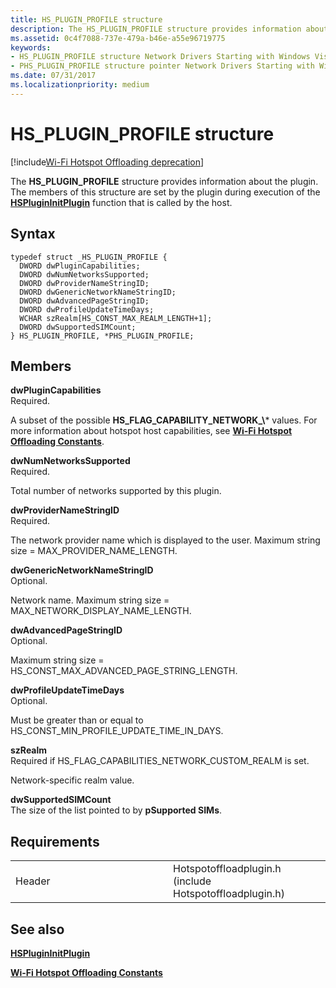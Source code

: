 ```yaml
---
title: HS_PLUGIN_PROFILE structure
description: The HS_PLUGIN_PROFILE structure provides information about the plugin. The members of this structure are set by the plugin during execution of the HSPluginInitPlugin function that is called by the host.
ms.assetid: 0c4f7088-737e-479a-b46e-a55e96719775
keywords: 
- HS_PLUGIN_PROFILE structure Network Drivers Starting with Windows Vista
- PHS_PLUGIN_PROFILE structure pointer Network Drivers Starting with Windows Vista
ms.date: 07/31/2017
ms.localizationpriority: medium
---
```


# HS\_PLUGIN\_PROFILE structure

[!include[Wi-Fi Hotspot Offloading deprecation](../includes/wi-fi-hotspot-offloading-deprecation.md)]


The **HS\_PLUGIN\_PROFILE** structure provides information about the plugin. The members of this structure are set by the plugin during execution of the [**HSPluginInitPlugin**](hsplugininitplugin.md) function that is called by the host.

Syntax
------

```ManagedCPlusPlus
typedef struct _HS_PLUGIN_PROFILE {
  DWORD dwPluginCapabilities;
  DWORD dwNumNetworksSupported;
  DWORD dwProviderNameStringID;
  DWORD dwGenericNetworkNameStringID;
  DWORD dwAdvancedPageStringID;
  DWORD dwProfileUpdateTimeDays;
  WCHAR szRealm[HS_CONST_MAX_REALM_LENGTH+1];
  DWORD dwSupportedSIMCount;
} HS_PLUGIN_PROFILE, *PHS_PLUGIN_PROFILE;
```

Members
-------

**dwPluginCapabilities**  
Required.

A subset of the possible **HS\_FLAG\_CAPABILITY\_NETWORK\_\\*** values. For more information about hotspot host capabilities, see [**Wi-Fi Hotspot Offloading Constants**](wi-fi-hotspot-offloading-constants.md).

**dwNumNetworksSupported**  
Required.

Total number of networks supported by this plugin.

**dwProviderNameStringID**  
Required.

The network provider name which is displayed to the user. Maximum string size = MAX\_PROVIDER\_NAME\_LENGTH.

**dwGenericNetworkNameStringID**  
Optional.

Network name. Maximum string size = MAX\_NETWORK\_DISPLAY\_NAME\_LENGTH.

**dwAdvancedPageStringID**  
Optional.

Maximum string size = HS\_CONST\_MAX\_ADVANCED\_PAGE\_STRING\_LENGTH.

**dwProfileUpdateTimeDays**  
Optional.

Must be greater than or equal to HS\_CONST\_MIN\_PROFILE\_UPDATE\_TIME\_IN\_DAYS.

**szRealm**  
Required if HS\_FLAG\_CAPABILITIES\_NETWORK\_CUSTOM\_REALM is set.

Network-specific realm value.

**dwSupportedSIMCount**  
The size of the list pointed to by **pSupported SIMs**.

Requirements
------------

<table>
<colgroup>
<col width="50%" />
<col width="50%" />
</colgroup>
<tbody>
<tr class="odd">
<td><p>Header</p></td>
<td>Hotspotoffloadplugin.h (include Hotspotoffloadplugin.h)</td>
</tr>
</tbody>
</table>

## See also


[**HSPluginInitPlugin**](hsplugininitplugin.md)

[**Wi-Fi Hotspot Offloading Constants**](wi-fi-hotspot-offloading-constants.md)

 

 




